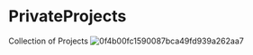 # PrivateProjects
Collection of Projects
![0f4b00fc1590087bca49fd939a262aa7](https://user-images.githubusercontent.com/89554893/151114417-8f2df29e-a691-42b0-bf6a-e3894444d7da.png)
